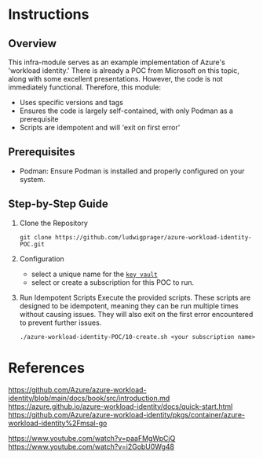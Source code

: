 # Instructions
## Overview

This infra-module serves as an example implementation of Azure's 'workload identity.' There is already a POC from Microsoft on this topic, along with some excellent presentations. However, the code is not immediately functional. Therefore, this module:

- Uses specific versions and tags
- Ensures the code is largely self-contained, with only Podman as a prerequisite
- Scripts are idempotent and will 'exit on first error'

## Prerequisites

- Podman: Ensure Podman is installed and properly configured on your system.

## Step-by-Step Guide

1. Clone the Repository

    ```
    git clone https://github.com/ludwigprager/azure-workload-identity-POC.git
    ```

2. Configuration
    - select a unique name for the [`key vault`](./set-env.sh#L7)
    - select or create a subscription for this POC to run.

3. Run Idempotent Scripts
Execute the provided scripts. These scripts are designed to be idempotent, meaning they can be run multiple times without causing issues. They will also exit on the first error encountered to prevent further issues.

    ```
    ./azure-workload-identity-POC/10-create.sh <your subscription name>
    ```



# References

https://github.com/Azure/azure-workload-identity/blob/main/docs/book/src/introduction.md  
https://azure.github.io/azure-workload-identity/docs/quick-start.html  
https://github.com/Azure/azure-workload-identity/pkgs/container/azure-workload-identity%2Fmsal-go  

https://www.youtube.com/watch?v=paaFMgWpCjQ  
https://www.youtube.com/watch?v=i2GobU0Wg48  
